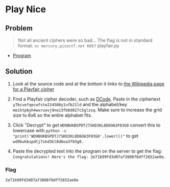 # Play Nice

## Problem

> Not all ancient ciphers were so bad... The flag is not in standard format. `nc mercury.picoctf.net 6057` playfair.py

* [Program](./playfair.py)

## Solution

1. Look at the source code and at the bottom it links to [the Wikipedia page for a Playfair cipher](https://en.wikipedia.org/wiki/Playfair_cipher)

2. Find a Playfair cipher decoder, such as [DCode](https://www.dcode.fr/playfair-cipher). Paste in the ciphertext `y7bcvefqecwfste224508y1ufb21ld` and the alphabet/key `meiktp6yh4wxruavj9no13fb8d027c5glzsq`. Make sure to increase the grid size to 6x6 so the entire alphabet fits.

3. Click "Decrypt" to get `WD9BUKBSPDTJ7SKD3KL8D6OA3F03G0` convert this to lowercase with `python -c "print('WD9BUKBSPDTJ7SKD3KL8D6OA3F03G0'.lower())"` to get `wd9bukbspdtj7skd3kl8d6oa3f03g0`.

4. Paste the decrypted text into the program on the server to get the flag: `Congratulations! Here's the flag: 2e71b99fd3d07af3808f8dff2652ae0e`.

### Flag

`2e71b99fd3d07af3808f8dff2652ae0e`
